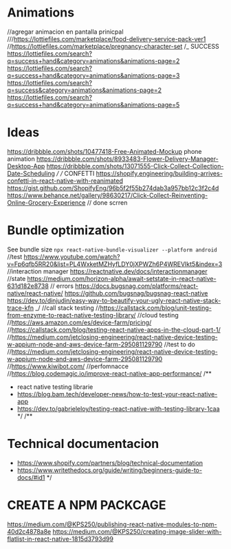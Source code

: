 # Animations

//agregar animacion en pantalla prinicpal
///https://lottiefiles.com/marketplace/food-delivery-service-pack-ver1
//https://lottiefiles.com/marketplace/pregnancy-character-set
/\_ SUCCESS
https://lottiefiles.com/search?q=success+hand&category=animations&animations-page=2
https://lottiefiles.com/search?q=success+hand&category=animations&animations-page=3
https://lottiefiles.com/search?q=success&category=animations&animations-page=2
https://lottiefiles.com/search?q=success+hand&category=animations&animations-page=5

# Ideas

https://dribbble.com/shots/10477418-Free-Animated-Mockup phone animation
https://dribbble.com/shots/8933483-Flower-Delivery-Manager-Desktop-App
https://dribbble.com/shots/13071555-Click-Collect-Collection-Date-Scheduling
_/
/_
CONFETTI
https://shopify.engineering/building-arrives-confetti-in-react-native-with-reanimated
https://gist.github.com/ShopifyEng/96b5f2f55b274dab3a957bb12c3f2c4d
https://www.behance.net/gallery/98630217/Click-Collect-Reinventing-Online-Grocery-Experience // done scrren

# Bundle optimization

See bundle size
`npx react-native-bundle-visualizer --platform android`
//test
https://www.youtube.com/watch?v=Fp6qfb5RR20&list=PL4WxketMZHyfLDY0jXPWZh6P4WREVIkt5&index=3
//interaction manager
https://reactnative.dev/docs/interactionmanager
//state
https://medium.com/horizon-alpha/await-setstate-in-react-native-631d182e8738
// errors
https://docs.bugsnag.com/platforms/react-native/react-native/
https://github.com/bugsnag/bugsnag-react-native
https://dev.to/dinjudin/easy-way-to-beautify-your-ugly-react-native-stack-trace-kfn
\_/
//call stack testing
//https://callstack.com/blog/unit-testing-from-enzyme-to-react-native-testing-library/
//cloud testing
//https://aws.amazon.com/es/device-farm/pricing/
//https://callstack.com/blog/testing-react-native-apps-in-the-cloud-part-1/
//https://medium.com/jetclosing-engineering/react-native-device-testing-w-appium-node-and-aws-device-farm-295081129790
//test to do
//https://medium.com/jetclosing-engineering/react-native-device-testing-w-appium-node-and-aws-device-farm-295081129790
//https://www.kiwibot.com/
//perfomnacce
//https://blog.codemagic.io/improve-react-native-app-performance/
/\*\*

- react native testing librarie
- https://blog.bam.tech/developer-news/how-to-test-your-react-native-app
- https://dev.to/gabrieleloy/testing-react-native-with-testing-library-1caa
  \*/
  /\*\*

# Technical documentacion

- https://www.shopify.com/partners/blog/technical-documentation
- https://www.writethedocs.org/guide/writing/beginners-guide-to-docs/#id1
  \*/

# CREATE A NPM PACKCAGE

https://medium.com/@KPS250/publishing-react-native-modules-to-npm-40d2c4878a8e
https://medium.com/@KPS250/creating-image-slider-with-flatlist-in-react-native-1815d3793d99
